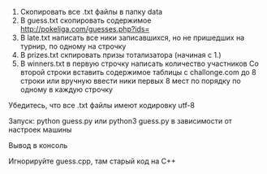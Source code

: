 1) Скопировать все .txt файлы в папку data
2) В guess.txt скопировать содержимое http://pokeliga.com/guesses.php?ids=
3) В late.txt написать все ники записавшихся, но не пришедших на турнир, по одному на строчку
4) В prizes.txt скпировать призы тотализатора (начиная с 1.)
5) В winners.txt в первую строчку написать количество участников
Со второй строки вставить содержимое таблицы с challonge.com до 8 строки или вручную ввести ники первых 8 мест по порядку по одному в каждую строчку

Убедитесь, что все .txt файлы имеют кодировку utf-8

Запуск: python guess.py или python3 guess.py в зависимости от настроек машины

Вывод в консоль

Игнорируйте guess.cpp, там старый код на C++
